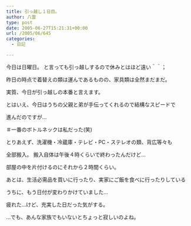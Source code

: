```yaml
---
title: 引っ越し１日目。
author: 八雲
type: post
date: 2005-06-27T15:21:31+00:00
url: /2005/06/645
categories:
  - 日記

---
```

今日は日曜日。 と言っても引っ越しするので休みとはほど遠い＾＾；
  
昨日の時点で着替えの類は運んであるものの、家具類は全然まだまだ。
  
実質、今日が引っ越しの本番と言えます。

とはいえ、今日はうちの父親と弟が手伝ってくれるので結構なスピードで
  
進んだのですが…
  
＃一番のボトルネックは私だった(笑)

とりあえず、洗濯機・冷蔵庫・テレビ・PC・ステレオの類、背広等々も
  
全部搬入。 搬入自体は午後４時くらいで終わったんだけど…
  
部屋の中を片付けるのにそれから２時間くらい。
  
あとは、生活必需品を買いに行ったり、実家にご飯を食べに行ったりしている
  
うちに、もう日付が変わりかけていました…
  
疲れた…けど、充実した日だった気がする。

…でも、あんな家族でもいないとちょっと寂しいのよね。